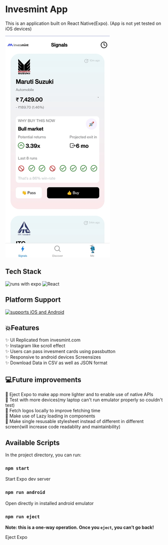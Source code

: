 # Invesmint App

This is an application built on React Native(Expo).
(App is not yet tested on iOS devices)

![Landing Page](/assets/screenshot/screenshotinvesmint.jpg)

## Tech Stack

![runs with expo](https://img.shields.io/badge/Runs%20with%20Expo-000.svg?style=flat-square&logo=EXPO&labelColor=ffffff&logoColor=000)
![React](https://img.shields.io/badge/react-%2320232a.svg?style=for-the-badge&logo=react&logoColor=%2361DAFB)
[](https://github.com/expo/expo)

## Platform Support

[![supports iOS and Android](https://img.shields.io/badge/Platforms-Native-4630EB.svg?style=for-the-badge&logo=EXPO&labelColor=000&logoColor=fff)](https://github.com/expo/expo)

## 💥Features

✨ UI Replicated from invesmint.com\
✨ Instagram like scroll effect\
✨ Users can pass invesment cards using passbutton\
✨ Responsive to android devices Screensizes\
✨ Download Data in CSV as well as JSON format

## 💻Future improvements

🔨 Eject Expo to make app more lighter and to enable use of native APIs\
🔨 Test with more devices(my laptop can't run emulator properly so couldn't test)\
🔨 Fetch logos locally to improve fetching time\
🔨 Make use of Lazy loading in components\
🔨 Make single resusable stylesheet instead of different in different screen(will increase code readablity and maintainbility)

## Available Scripts

In the project directory, you can run:

### `npm start`

Start Expo dev server

### `npm run android`

Open directly in installed android emulator

### `npm run eject`

**Note: this is a one-way operation. Once you `eject`, you can’t go back!**

Eject Expo
